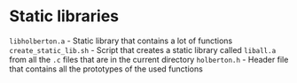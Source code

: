 # Static libraries
`libholberton.a` - Static library that contains a lot of functions 
`create_static_lib.sh` - Script that creates a static library called `liball.a` from all the `.c` files that are in the current directory
`holberton.h` - Header file that contains all the prototypes of the used functions 